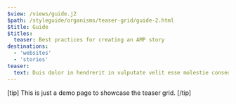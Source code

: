 ```yaml
---
$view: /views/guide.j2
$path: /styleguide/organisms/teaser-grid/guide-2.html
$title: Guide
$titles:
  teaser: Best practices for creating an AMP story
destinations:
  - 'websites'
  - 'stories'
teaser:
  text: Duis dolor in hendrerit in vulputate velit esse molestie consequat. Dolor in hendrerit in vulputate velit esse molestie.
---
```

[tip]
This is just a demo page to showcase the teaser grid.
[/tip]
